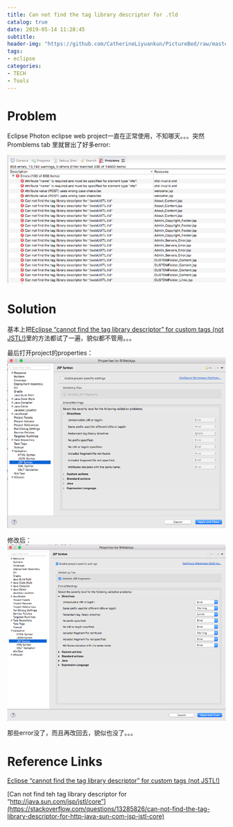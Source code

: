 ```yaml
---
title: Can not find the tag library descriptor for .tld
catalog: true
date: 2019-05-14 11:28:45
subtitle: 
header-img: "https://github.com/CatherineLiyuankun/PictureBed/raw/master/blog/post/Can-not-find-the-tag-library-descriptor-for-jsp/header-JSP-Tag.png"
tags:
- eclipse
categories:
- TECH
- Tools
---
```


# Problem
Eclipse Photon
eclipse web project一直在正常使用，不知哪天。。。突然 Promblems tab 里就冒出了好多error:
                                                                      
                                                                               
![error](https://github.com/CatherineLiyuankun/PictureBed/raw/master/blog/post/Can-not-find-the-tag-library-descriptor-for-jsp/error.png)

# Solution

基本上把[Eclipse “cannot find the tag library descriptor” for custom tags (not JSTL!)](https://stackoverflow.com/questions/1265309/eclipse-cannot-find-the-tag-library-descriptor-for-custom-tags-not-jstl?rq=1)里的方法都试了一遍，貌似都不管用。。。

最后打开project的properties：
![before](https://github.com/CatherineLiyuankun/PictureBed/raw/master/blog/post/Can-not-find-the-tag-library-descriptor-for-jsp/before.png)

修改后：
![after](https://github.com/CatherineLiyuankun/PictureBed/raw/master/blog/post/Can-not-find-the-tag-library-descriptor-for-jsp/after.png)

那些error没了，而且再改回去，貌似也没了。。。

# Reference Links

[Eclipse “cannot find the tag library descriptor” for custom tags (not JSTL!)](https://stackoverflow.com/questions/1265309/eclipse-cannot-find-the-tag-library-descriptor-for-custom-tags-not-jstl?rq=1)

[Can not find teh tag library descriptor for “http://java.sun.com/jsp/jstl/core”](https://stackoverflow.com/questions/13285826/can-not-find-the-tag-library-descriptor-for-http-java-sun-com-jsp-jstl-core)
